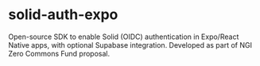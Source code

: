 # solid-auth-expo
Open-source SDK to enable Solid (OIDC) authentication in Expo/React Native apps, with optional Supabase integration. Developed as part of NGI Zero Commons Fund proposal.
